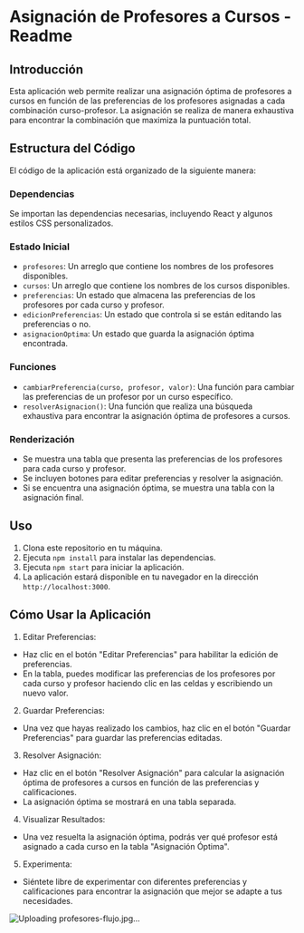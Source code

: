 # Asignación de Profesores a Cursos - Readme

## Introducción
Esta aplicación web permite realizar una asignación óptima de profesores a cursos en función de las
preferencias de los profesores asignadas a cada combinación curso-profesor. La asignación se realiza de
manera exhaustiva para encontrar la combinación que maximiza la puntuación total.

## Estructura del Código
El código de la aplicación está organizado de la siguiente manera:

### Dependencias
Se importan las dependencias necesarias, incluyendo React y algunos estilos CSS personalizados.

### Estado Inicial
- `profesores`: Un arreglo que contiene los nombres de los profesores disponibles.
- `cursos`: Un arreglo que contiene los nombres de los cursos disponibles.
- `preferencias`: Un estado que almacena las preferencias de los profesores por cada curso y profesor.
- `edicionPreferencias`: Un estado que controla si se están editando las preferencias o no.
- `asignacionOptima`: Un estado que guarda la asignación óptima encontrada.

### Funciones
- `cambiarPreferencia(curso, profesor, valor)`: Una función para cambiar las preferencias de un profesor
por un curso específico.
- `resolverAsignacion()`: Una función que realiza una búsqueda exhaustiva para encontrar la asignación
óptima de profesores a cursos.

### Renderización
- Se muestra una tabla que presenta las preferencias de los profesores para cada curso y profesor.
- Se incluyen botones para editar preferencias y resolver la asignación.
- Si se encuentra una asignación óptima, se muestra una tabla con la asignación final.

## Uso
1. Clona este repositorio en tu máquina.
2. Ejecuta `npm install` para instalar las dependencias.
3. Ejecuta `npm start` para iniciar la aplicación.
4. La aplicación estará disponible en tu navegador en la dirección `http://localhost:3000`.

## Cómo Usar la Aplicación
1. Editar Preferencias:
- Haz clic en el botón &quot;Editar Preferencias&quot; para habilitar la edición de preferencias.
- En la tabla, puedes modificar las preferencias de los profesores por cada curso y profesor haciendo
clic en las celdas y escribiendo un nuevo valor.

2. Guardar Preferencias:
- Una vez que hayas realizado los cambios, haz clic en el botón &quot;Guardar Preferencias&quot; para guardar las
preferencias editadas.

3. Resolver Asignación:
- Haz clic en el botón &quot;Resolver Asignación&quot; para calcular la asignación óptima de profesores a cursos
en función de las preferencias y calificaciones.
- La asignación óptima se mostrará en una tabla separada.

4. Visualizar Resultados:
- Una vez resuelta la asignación óptima, podrás ver qué profesor está asignado a cada curso en la tabla
&quot;Asignación Óptima&quot;.

5. Experimenta:
- Siéntete libre de experimentar con diferentes preferencias y calificaciones para encontrar la
asignación que mejor se adapte a tus necesidades.


 ![Uploading profesores-flujo.jpg…]()

